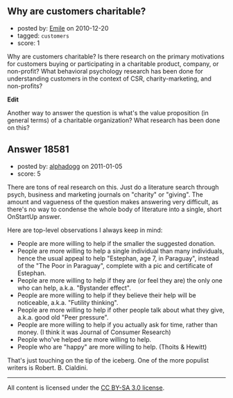 ## Why are customers charitable?

- posted by: [Emile](https://stackexchange.com/users/-1/5988-emile) on 2010-12-20
- tagged: `customers`
- score: 1

Why are customers charitable?  Is there research on the primary motivations for customers buying or participating in a charitable product, company, or non-profit?  What behavioral psychology research has been done for understanding customers in the context of CSR, charity-marketing, and non-profits?

**Edit**

Another way to answer the question is what's the value proposition (in general terms) of a charitable organization?  What research has been done on this?


## Answer 18581

- posted by: [alphadogg](https://stackexchange.com/users/-1/3197-alphadogg) on 2011-01-05
- score: 5

There are tons of real research on this. Just do a literature search through psych, business and marketing journals on "charity" or "giving". The amount and vagueness of the question makes answering very difficult, as there's no way to condense the whole body of literature into a single, short OnStartUp answer.

Here are top-level observations I always keep in mind:

 - People are more willing to help if the smaller the suggested donation.
 - People are more willing to help a single individual than many individuals, hence the usual appeal to help "Estephan, age 7, in Paraguay", instead of the "The Poor in Paraguay", complete with a pic and certificate of Estephan.
 - People are more willing to help if they are (or feel they are) the only one who can help, a.k.a. "Bystander effect".
 - People are more willing to help if they believe their help will be noticeable, a.k.a. "Futility thinking".
 - People are more willing to help if other people talk about what they give, a.k.a. good old "Peer pressure".
 - People are more willing to help if you actually ask for time, rather than money. (I think it was Journal of Consumer Research)
 - People who've helped are more willing to help.
 - People who are "happy" are more willing to help. (Thoits & Hewitt)

That's just touching on the tip of the iceberg. One of the more populist writers is Robert. B. Cialdini.



---

All content is licensed under the [CC BY-SA 3.0 license](https://creativecommons.org/licenses/by-sa/3.0/).
